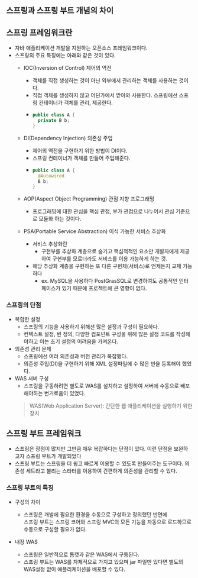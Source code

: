 ## 스프링과 스프링 부트 개념의 차이

## 스프링 프레임워크란
- 자바 애플리케이션 개발을 지원하는 오픈소스 프레임워크이다.
- 스프링의 주요 특징에는 아래와 같은 것이 있다.
  - IOC(Inversion of Control) 제어의 역전
    - 객체를 직접 생성하는 것이 아닌 외부에서 관리하는 객체를 사용하는 것이다.
    - 직접 객체를 생성하지 않고 어딘가에서 받아와 사용한다. 스프링에선 스프링 컨테이너가 객체를 관리, 제공한다.
    - ```java
      public class A {
        private B b;
      }
      ```
  
  - DI(Dependency Injection) 의존성 주입
    - 제어의 역전을 구현하기 위한 방법이 DI이다.
    - 스프링 컨테이너가 객체를 만들어 주입해준다.
    - ```java
      public class A {
        @Autowired
        B b;
      }
      ```
  - AOP(Aspect Object Programming) 관점 지향 프로그래밍
    - 프로그래밍에 대한 관심을 핵심 관점, 부가 관점으로 나누어서 관심 기준으로 모듈화 하는 것이다.
  - PSA(Portable Service Abstraction) 이식 가능한 서비스 추상화
    - 서비스 추상화란
      - 구현부를 추상화 계층으로 숨기고 핵심적적인 요소만 개발자에게 제공하여 구현부를 모르더라도 서비스를 이용 가능하게 하는 것.
    - 해당 추상화 계층을 구현하는 또 다른 구현체(서비스)로 언제든지 교체 가능하다
      - ex. MySQL을 사용하다 PostGrasSQL로 변경하여도 공통적인 인터페이스가 있기 때문에 프로젝트에 큰 영향이 없다.

### 스프링의 단점
- 복합한 설정
  - 스프링의 기능을 사용하기 위해선 많은 설정과 구성이 필요하다.
  - 컨텍스트 설정, 빈 정의, 다양한 컴포넌트 구성을 위해 많은 설정 코드를 작성해야하고 이는 초기 설정의 어려움을 가져온다.
- 의존성 관리 문제
  - 스프링에선 여러 의존성과 버전 관리가 복잡했다.
  - 의존성 주입(DI)을 구현하기 위해 XML 설정파일에 수 많은 빈을 등록해야 했었다.
- WAS 서버 구성 
  - 스프링을 구동하려면 별도로 WAS를 설치하고 설정하여 서버에 수동으로 배포해야하는 번거로움이 있었다.
  > WAS(Web Application Server): 간단한 웹 애플리케이션을 실행하기 위한 장치
  

## 스프링 부트 프레임워크
- 스프링은 장점이 많지만 그만큼 매우 복잡하다는 단점이 있다. 이런 단점을 보완하고자 스프링 부트가 개발되었다
- 스프링 부트는 스프링을 더 쉽고 빠르게 이용할 수 있도록 만들어주는 도구이다. 의존성 세트라고 불리는 스타터를 이용하여 간편하게 의존성을 관리할 수 있다.

### 스프링 부트의 특징
- 구성의 차이
  - 스프링은 개발에 필요한 환경을 수동으로 구성하고 정의했던 반면에   
  스프링 부트는 스프링 코어와 스프링 MVC의 모든 기능을 자동으로 로드하므로 수동으로 구성할 필요가 없다.

- 내장 WAS
  - 스프링은 일반적으로 톰캣과 같은 WAS에서 구동된다.
  - 스프링 부트는 WAS를 자체적으로 가지고 있으며 jar 파일만 있다면 별도의 WAS설정 없이 애플리케이션을 배포할 수 있다.